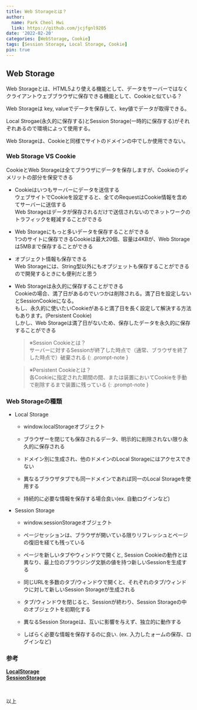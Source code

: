 ```yaml
---
title: Web Storageとは？
author:
  name: Park Cheol Hwi
  link: https://github.com/jcjfgnl9205
date: '2022-02-20'
categories: [WebStorage, Cookie]
tags: [Session Storage, Local Storage, Cookie]
pin: true
---
```


## Web Storage

Web Storageとは、HTML5より使える機能として、データをサーバーではなくクライアントウェブブラウザに保存できる機能として、Cookieと似ている？  

Web Storageは key, valueでデータを保存して、key値でデータが取得できる。  

Local Strogae(永久的に保存する)とSession Storage(一時的に保存する)がそれぞれあるので環境によって使用する。  

Web Storageは、Cookieと同様でサイトのドメインの中でしか使用できない。  

### Web Storage VS Cookie

CookieとWeb Storageは全てブラウザにデータを保存しますが、Cookieのディメリットの部分を保安できる

- Cookieはいつもサーバーにデータを送信する  
  ウェブサイトでCookieを設定すると、全てのRequestはCookie情報を含めてサーバーに送信する  
  Web Storageはデータが保存されるだけで送信されないのでネットワークのトラフィックを軽減することができる  

- Web Storageにもっと多いデータを保存することができる  
  1つのサイトに保存できるCookieは最大20個、容量は4KBが、Web Storageは5MBまで保存することができる  

- オブジェクト情報も保存できる  
  Web Storageには、String型以外にもオプジェットも保存することができるので開発するときにも便利だと思う  

- Web Storageは永久的に保存することができる  
  Cookieの場合、満了日があるのでいつかは削除される。満了日を設定しないとSessionCookieになる。  
  もし、永久的に使いたいCookieがあると満了日を長く設定して解決する方法もあります。(Persistent Cookie)  
  しかし、Web Storageは満了日がないため、保存したデータを永久的に保存することができる  

  > ※Session Cookieとは？  
  サーバーに対するSessionが終了した時点で（通常、ブラウザを終了した時点で）破棄される
  {: .prompt-note }

  > ※Persistent Cookieとは？  
  各Cookieに指定された期間の間、または装置においてCookieを手動で削除するまで装置に残っている
  {: .prompt-note }


### Web Storageの種類

- Local Storage  
    - window.localStorageオブジェクト

    - ブラウザーを閉じても保存されるデータ、明示的に削除されない限り永久的に保存される

    - ドメイン別に生成され、他のドメインのLocal Storageにはアクセスできない

    - 異なるブラウザタブでも同一ドメインであれば同一のLocal Storageを使用する

    - 持続的に必要な情報を保存する場合良い(ex. 自動ログインなど)


- Session Storage
    - window.sessionStorageオブジェクト

    - ページセッションは、ブラウザが開いている限りリフレッシュとページの復旧を経ても残っている

    - ページを新しいタブやウィンドウで開くと, Session Cookieの動作とは異なり、最上位のブラウジング文脈の値を持つ新しいSessionを生成する

    - 同じURLを多数のタブ/ウィンドウで開くと、それぞれのタブ/ウィンドウに対して新しいSession Storageが生成される

    - タブ/ウィンドウを閉じると、Sessionが終わり、Session Storageの中のオブジェクトを初期化する

    - 異なるSession Storageは、互いに影響を与えず、独立的に動作する

    - しばらく必要な情報を保存するのに良い. (ex. 入力したォームの保存、ログインなど)

### 参考

[**LocalStorage**](https://developer.mozilla.org/en-US/docs/Web/API/Window/localStorage)  
[**SessionStorage**](https://developer.mozilla.org/en-US/docs/Web/API/Window/sessionStorage)

<br>

以上
